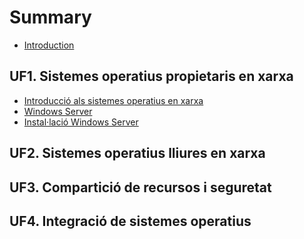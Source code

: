 # Summary

* [Introduction](README.md)

## UF1. Sistemes operatius propietaris en xarxa
* [Introducció als sistemes operatius en xarxa](UF1/UF1-Introduccio.md)
* [Windows Server](UF1/uf1-windowsserver.md)
* [Instal·lació Windows Server](UF1/uf1-instalacio-windowsserver.md)

## UF2. Sistemes operatius lliures en xarxa

## UF3. Compartició de recursos i seguretat

## UF4. Integració de sistemes operatius

